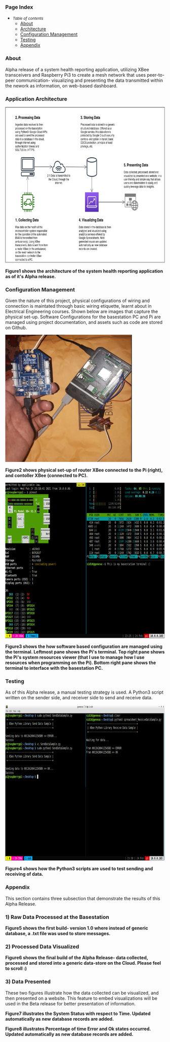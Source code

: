 ### Page Index
- <small><i>Table of contents</i></small>
    + [About](#about)
    + [Architecture](#application-architecture)
    + [Configuration Management](#configuration-management)
    + [Testing](#testing)
    + [Appendix](#appendix)

### About
Alpha release of a system health reporting application, utilizing XBee transceivers and Raspberry Pi3 to create a mesh network that uses peer-to-peer communication- visualizing and presenting the data transmitted within the nework as information, on web-based dashboard.

### Application Architecture
<img src="gate4_syshealth_images/im1.png" alt=" " class="inline" width="690" height="490"/>

**Figure1 shows the architecture of the system health reporting application as of it's Alpha release.**

### Configuration Management
Given the nature of this project, physical configurations of wiring and connection is maintated through basic wiring etiquette, learnt about in Electrical Engineering courses. Shown below are images that capture the physical set-up. Software Configurations for the basestation PC and Pi are managed using project documentation, and assets such as code are stored on Github. 

<img src="gate4_syshealth_images/im3.png" alt=" " class="inline" width="400" height="400"/>

**Figure2 shows physical set-up of router XBee connected to the Pi (right), and contoller XBee (connected to PC).**

<img src="gate4_syshealth_images/im2.png" alt=" " class="inline" width="690" height="490"/>

**Figure3 shows the how software based configuration are managed using the terminal. Leftmost pane shows the Pi's terminal. Top right pane shows the Pi's system resources viewer (that I use to manage how I use resources when programming on the Pi). Bottom right pane shows the terminal to interface with the basestation PC.**

### Testing
As of this Alpha release, a manual testing strategy is used. A Python3 script written on the sender side, and receiver side to send and receive data.

<img src="gate4_syshealth_images/im4.png" alt=" " class="inline" width="690" height="490"/>

**Figure4 shows how the Python3 scripts are used to test sending and receiving of data.**

### Appendix
This section contains three subsection that demonstrate the results of this Alpha Release. 

### 1) Raw Data Processed at the Basestation
<object data="https://docs.google.com/document/d/e/2PACX-1vS3oPCumTwzkfEPce57R6XSrqXaXSzlxlnErdOtRytYMSZzNwuyC5B_lHdbQMxnkSNnNaLHhbkhO4Y_/pub?embedded=true"  width="576" height="356" seamless frameborder="0" scrolling="no"></object>
**Figure5 shows the first build- version 1.0 where instead of generic database, a .txt file was used to store messages.**

### 2) Processed Data Visualized
<object data="https://docs.google.com/spreadsheets/d/e/2PACX-1vTOtlUA6_ut3XFsuj0FlkWg8S-ZV8Y1agQ2JxbpRSM8WFk134k7edO6xV-e-v02GFxi0yZMvwdY2nlV/pubhtml?gid=0&amp;single=true&amp;widget=true&amp;headers=false" width="700" height="500" seamless frameborder="0"></object>
**Figure6 shows the final build of the Alpha Release- data collected, processed and stored into a generic data-store on the Cloud. Please feel to scroll :)**

### 3) Data Presented
These two figures illustrate how the data collected can be visualized, and then presented on a website. This feature to embed visualizations will be used in the Beta release for better presentation of information.

<object data="https://docs.google.com/spreadsheets/d/e/2PACX-1vTOtlUA6_ut3XFsuj0FlkWg8S-ZV8Y1agQ2JxbpRSM8WFk134k7edO6xV-e-v02GFxi0yZMvwdY2nlV/pubchart?oid=2105202285&amp;format=interactive" width="576" height="356" seamless frameborder="0" scrolling="no"></object>
**Figure7 illustrates the System Status with respect to Time. Updated automatically as new database records are added.**

<object data="https://docs.google.com/spreadsheets/d/e/2PACX-1vTOtlUA6_ut3XFsuj0FlkWg8S-ZV8Y1agQ2JxbpRSM8WFk134k7edO6xV-e-v02GFxi0yZMvwdY2nlV/pubchart?oid=1815073469&amp;format=interactive" width="600" height="371" seamless frameborder="0" scrolling="no"></object>
**Figure8 illustrates Percentage of time Error and Ok states occurred. Updated automatically as new database records are added.**

